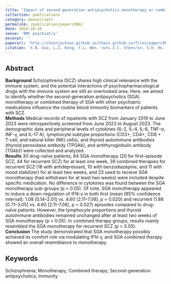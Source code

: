```yaml
---
title: "Impact of second-generation antipsychotics monotherapy or combined therapy in cytokine, lymphocyte subtype, and thyroid antibodies for schizophrenia: a retrospective study"
collection: publications
category: manuscripts
permalink: /publication/papercXNG2
date: 2024-10-16
venue: 'BMC psychiatry'
excerpt: ''
paperurl: 'http://chainjackson.github.io/Chain.github.io/files/papercXNG2.pdf'
citation: 'X.N. Guo, L.Z. Kong, Y.L. Wen, <u>L.Z.C. Chen</u>, S.H. Hu. &quot;Serum signature of antibodies to toxoplasma gondii, rubella virus, and cytomegalovirus in females with bipolar disorder: A cross-sectional study.&quot; <i>BMC psychiatry</i>. 24(1).'
---
```


## Abstract
**Background** Schizophrenia (SCZ) shares high clinical relevance with the immune system, and the potential 
interactions of psychopharmacological drugs with the immune system are still an overlooked area. Here, we aimed to 
identify whether the second-generation antipsychotics (SGA) monotherapy or combined therapy of SGA with other 
psychiatric medications influence the routine blood immunity biomarkers of patients with SCZ. <br>
**Methods** Medical records of inpatients with SCZ from January 2019 to June 2023 were retrospectively screened 
from June 2023 to August 2023. The demographic data and peripheral levels of cytokines (IL-2, IL-4, IL-6, TNF-α, 
INF-γ, and IL-17 A), lymphocyte subtype proportions (CD3+, CD4+, CD8 + T-cell, and natural killer (NK) cells), and 
thyroid autoimmune antibodies (thyroid peroxidase antibody (TPOAb), and antithyroglobulin antibody (TGAb)) were 
collected and analyzed. <br>
**Results** 30 drug-naïve patients, 64 SGA monotherapy (20 for first-episode SCZ, 44 for recurrent SCZ) for at least one 
week, 39 combined therapies for recurrent SCZ (18 with antidepressant, 10 with benzodiazepine, and 11 with mood 
stabilizer) for at least two weeks, and 23 used to receive SGA monotherapy (had withdrawn for at least two weeks) 
were included despite specific medication. No difference in cytokines was found between the SGA monotherapy 
sub-groups (p > 0.05). Of note, SGA monotherapy appeared to induce a down-regulation of IFN-γ in both first (mean 
[95% confidence interval]: 1.08 [0.14–2.01] vs. 4.60 [2.11–7.08], p = 0.020) and recurrent (1.88 [0.71–3.05] vs. 4.60 
[2.11–7.08], p = 0.027) episodes compared to drug-naïve patients. However, the lymphocyte proportions and thyroid 
autoimmune antibodies remained unchanged after at least two weeks of SGA monotherapy (p > 0.05). In combined 
therapy groups, results mainly resembled the SGA monotherapy for recurrent SCZ (p > 0.05). <br>
**Conclusion** The study demonstrated that SGA monotherapy possibly achieved its comfort role via modulating IFN-γ, 
and SGA combined therapy showed an overall resemblance to monotherapy.
## Keywords
Schizophrenia; Monotherapy; Combined therapy; Second-generation antipsychotics; Immunity
